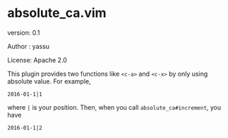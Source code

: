 absolute_ca.vim
=================

version: 0.1

Author : yassu

License: Apache 2.0

This plugin provides two functions like `<c-a>` and `<c-x>` by only using absolute value.
For example,

```
2016-01-1|1
```

where `|` is your position.
Then, when you call `absolute_ca#increment`, you have

```
2016-01-1|2
```
